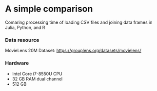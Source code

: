 # A simple comparison
Comaring processing time of loading CSV files and joining data frames in Julia, Python, and R

### Data resource
MovieLens 20M Dataset: https://grouplens.org/datasets/movielens/

### Hardware
* Intel Core i7-8550U CPU
* 32 GB RAM dual channel
* 512 GB 
